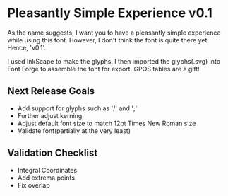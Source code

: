 # Pleasantly Simple Experience v0.1

As the name suggests, I want you to have a pleasantly simple experience while using this font.
However, I don't think the font is quite there yet. Hence, 'v0.1'.

I used InkScape to make the glyphs. I then imported the glyphs(.svg) into Font Forge to assemble the font for export.
GPOS tables are a gift!

## Next Release Goals
 - Add support for glyphs such as '/' and ';'
 - Further adjust kerning
 - Adjust default font size to match 12pt Times New Roman size
 - Validate font(partially at the very least)

## Validation Checklist
 - Integral Coordinates
 - Add extrema points
 - Fix overlap
